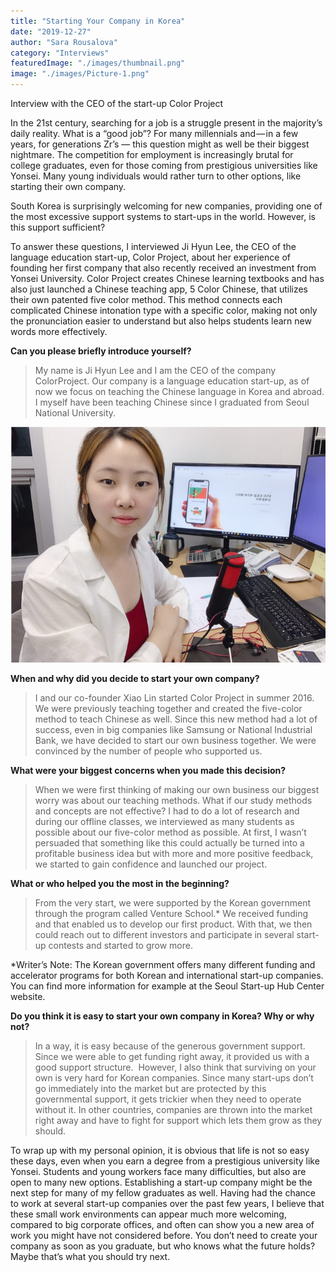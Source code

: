 ```yaml
---
title: "Starting Your Company in Korea"
date: "2019-12-27"
author: "Sara Rousalova"
category: "Interviews"
featuredImage: "./images/thumbnail.png"
image: "./images/Picture-1.png"
---
```


Interview with the CEO of the start-up Color Project

In the 21st century, searching for a job is a struggle present in the majority’s daily reality. What is a “good job”? For many millennials and — in a few years, for generations Zr’s — this question might as well be their biggest nightmare. The competition for employment is increasingly brutal for college graduates, even for those coming from prestigious universities like Yonsei. Many young individuals would rather turn to other options, like starting their own company.

South Korea is surprisingly welcoming for new companies, providing one of the most excessive support systems to start-ups in the world. However, is this support sufficient?

To answer these questions, I interviewed Ji Hyun Lee, the CEO of the language education start-up, Color Project, about her experience of founding her first company that also recently received an investment from Yonsei University. Color Project creates Chinese learning textbooks and has also just launched a Chinese teaching app, 5 Color Chinese, that utilizes their own patented five color method. This method connects each complicated Chinese intonation type with a specific color, making not only the pronunciation easier to understand but also helps students learn new words more effectively. 

**Can you please briefly introduce yourself?**

> My name is Ji Hyun Lee and I am the CEO of the company ColorProject. Our company is a language education start-up, as of now we focus on teaching the Chinese language in Korea and abroad. I myself have been teaching Chinese since I graduated from Seoul National University.

![Ji Hyun Lee, CEO of ColorProject](./images/Picture-1.png)

**When and why did you decide to start your own company?**

> I and our co-founder Xiao Lin started Color Project in summer 2016. We were previously teaching together and created the five-color method to teach Chinese as well. Since this new method had a lot of success, even in big companies like Samsung or National Industrial Bank, we have decided to start our own business together. We were convinced by the number of people who supported us.

**What were your biggest concerns when you made this decision?**

> When we were first thinking of making our own business our biggest worry was about our teaching methods. What if our study methods and concepts are not effective? I had to do a lot of research and during our offline classes, we interviewed as many students as possible about our five-color method as possible. At first, I wasn’t persuaded that something like this could actually be turned into a profitable business idea but with more and more positive feedback, we started to gain confidence and launched our project. 

**What or who helped you the most in the beginning?**

> From the very start, we were supported by the Korean government through the program called Venture School.\* We received funding and that enabled us to develop our first product. With that, we then could reach out to different investors and participate in several start-up contests and started to grow more. 

\*Writer’s Note: The Korean government offers many different funding and accelerator programs for both Korean and international start-up companies. You can find more information for example at the Seoul Start-up Hub Center website.   

**Do you think it is easy to start your own company in Korea? Why or why not?**

> In a way, it is easy because of the generous government support. Since we were able to get funding right away, it provided us with a good support structure.  However, I also think that surviving on your own is very hard for Korean companies. Since many start-ups don’t go immediately into the market but are protected by this governmental support, it gets trickier when they need to operate without it. In other countries, companies are thrown into the market right away and have to fight for support which lets them grow as they should. 

To wrap up with my personal opinion, it is obvious that life is not so easy these days, even when you earn a degree from a prestigious university like Yonsei. Students and young workers face many difficulties, but also are open to many new options. Establishing a start-up company might be the next step for many of my fellow graduates as well. Having had the chance to work at several start-up companies over the past few years, I believe that these small work environments can appear much more welcoming, compared to big corporate offices, and often can show you a new area of work you might have not considered before. You don’t need to create your company as soon as you graduate, but who knows what the future holds? Maybe that’s what you should try next.
